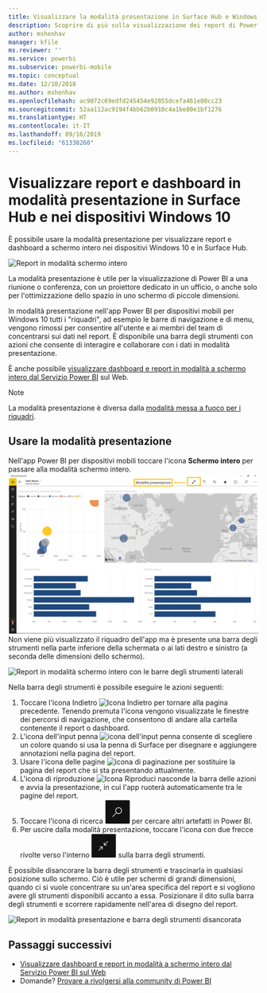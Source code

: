 ```yaml
---
title: Visualizzare la modalità presentazione in Surface Hub e Windows 10 - Power BI
description: Scoprire di più sulla visualizzazione dei report di Power BI in Surface Hub e sulla visualizzazione di dashboard, report e riquadri di Power BI in modalità schermo intero nei dispositivi Windows 10.
author: mshenhav
manager: kfile
ms.reviewer: ''
ms.service: powerbi
ms.subservice: powerbi-mobile
ms.topic: conceptual
ms.date: 12/10/2018
ms.author: mshenhav
ms.openlocfilehash: ac9072c69edfd245454e92855dcefa461e80cc23
ms.sourcegitcommit: 52aa112ac9194f4bb62b0910c4a1be80e1bf1276
ms.translationtype: HT
ms.contentlocale: it-IT
ms.lasthandoff: 09/16/2019
ms.locfileid: "61338260"
---
```

# <a name="view-reports-and-dashboards-in-presentation-mode-on-surface-hub-and-windows-10-devices"></a>Visualizzare report e dashboard in modalità presentazione in Surface Hub e nei dispositivi Windows 10
È possibile usare la modalità presentazione per visualizzare report e dashboard a schermo intero nei dispositivi Windows 10 e in Surface Hub. 

![Report in modalità schermo intero](./media/mobile-windows-10-app-presentation-mode/power-bi-presentation-mode-2.png)

La modalità presentazione è utile per la visualizzazione di Power BI a una riunione o conferenza, con un proiettore dedicato in un ufficio, o anche solo per l'ottimizzazione dello spazio in uno schermo di piccole dimensioni. 

In modalità presentazione nell'app Power BI per dispositivi mobili per Windows 10 tutti i "riquadri", ad esempio le barre di navigazione e di menu, vengono rimossi per consentire all'utente e ai membri del team di concentrarsi sui dati nel report. È disponibile una barra degli strumenti con azioni che consente di interagire e collaborare con i dati in modalità presentazione.

È anche possibile [visualizzare dashboard e report in modalità a schermo intero dal Servizio Power BI](../end-user-focus.md) sul Web.

> [!NOTE]
> La modalità presentazione è diversa dalla [modalità messa a fuoco per i riquadri](mobile-tiles-in-the-mobile-apps.md).
> 
> 

## <a name="use-presentation-mode"></a>Usare la modalità presentazione
Nell'app Power BI per dispositivi mobili toccare l'icona **Schermo intero** per passare alla modalità schermo intero.
![Icona schermo intero](././media/mobile-windows-10-app-presentation-mode/power-bi-full-screen-icon.png) Non viene più visualizzato il riquadro dell'app ma è presente una barra degli strumenti nella parte inferiore della schermata o ai lati destro e sinistro (a seconda delle dimensioni dello schermo).

![Report in modalità schermo intero con le barre degli strumenti laterali](./media/mobile-windows-10-app-presentation-mode/power-bi-presentation-mode-2.png)

Nella barra degli strumenti è possibile eseguire le azioni seguenti:

1. Toccare l'icona Indietro ![Icona Indietro](./media/mobile-windows-10-app-presentation-mode/power-bi-windows-10-presentation-back-icon.png) per tornare alla pagina precedente. Tenendo premuta l'icona vengono visualizzate le finestre dei percorsi di navigazione, che consentono di andare alla cartella contenente il report o dashboard.
2. L'icona dell'input penna ![icona dell'input penna](./media/mobile-windows-10-app-presentation-mode/power-bi-windows-10-presentation-ink-icon.png) consente di scegliere un colore quando si usa la penna di Surface per disegnare e aggiungere annotazioni nella pagina del report. 
3. Usare l'icona delle pagine ![icona di paginazione](./media/mobile-windows-10-app-presentation-mode/power-bi-windows-10-presentation-pages-icon.png) per sostituire la pagina del report che si sta presentando attualmente.
4. L'icona di riproduzione  ![Icona Riproduci](./media/mobile-windows-10-app-presentation-mode/power-bi-windows-10-presentation-play-icon.png) nasconde la barra delle azioni e avvia la presentazione, in cui l'app ruoterà automaticamente tra le pagine del report. 
5. Toccare l'icona di ricerca ![icona Cerca](./media/mobile-windows-10-app-presentation-mode/power-bi-windows-10-presentation-search-icon.png) per cercare altri artefatti in Power BI.
6. Per uscire dalla modalità presentazione, toccare l'icona con due frecce rivolte verso l'interno ![Esci dalla modalità schermo intero](./media/mobile-windows-10-app-presentation-mode/power-bi-windows-10-exit-full-screen-icon.png) sulla barra degli strumenti.

È possibile disancorare la barra degli strumenti e trascinarla in qualsiasi posizione sullo schermo. Ciò è utile per schermi di grandi dimensioni, quando ci si vuole concentrare su un'area specifica del report e si vogliono avere gli strumenti disponibili accanto a essa. Posizionare il dito sulla barra degli strumenti e scorrere rapidamente nell'area di disegno del report.

![Report in modalità presentazione e barra degli strumenti disancorata](./media/mobile-windows-10-app-presentation-mode/power-bi-windows-10-presentation-drag-toolbar-2.png)


## <a name="next-steps"></a>Passaggi successivi
* [Visualizzare dashboard e report in modalità a schermo intero dal Servizio Power BI sul Web](../end-user-focus.md)
* Domande? [Provare a rivolgersi alla community di Power BI](http://community.powerbi.com/)


